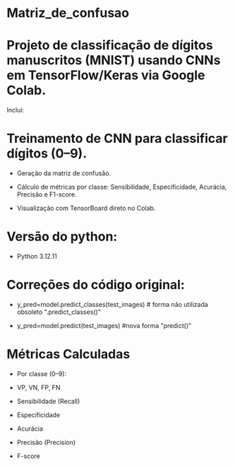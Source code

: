 # Matriz_de_confusao

# Projeto de classificação de dígitos manuscritos (MNIST) usando CNNs em TensorFlow/Keras via Google Colab.

Inclui:

# Treinamento de CNN para classificar dígitos (0–9).

- Geração da matriz de confusão.

- Cálculo de métricas por classe: Sensibilidade, Especificidade, Acurácia, Precisão e F1-score.

- Visualização com TensorBoard direto no Colab.

# Versão do python:
- Python 3.12.11

# Correções do código original:
- y_pred=model.predict_classes(test_images) # forma não utilizada obsoleto ".predict_classes()"

- y_pred=model.predict(test_images) #nova forma "predict()"
# Métricas Calculadas

- Por classe (0–9):

- VP, VN, FP, FN

- Sensibilidade (Recall)

- Especificidade

- Acurácia

- Precisão (Precision)

- F-score
